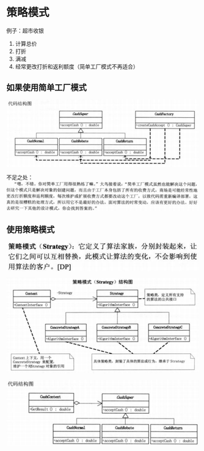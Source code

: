 # 策略模式

例子：超市收银

1. 计算总价
2. 打折
3. 满减
4. 经常更改打折和返利额度（简单工厂模式不再适合）

## 如果使用简单工厂模式

![](2022-12-11-23-40-58.png)

不足之处：
![](2022-12-11-23-43-33.png)

## 使用策略模式

![](2022-12-11-23-44-53.png)

![](2022-12-11-23-45-34.png)

![](2022-12-11-23-52-08.png)


